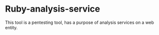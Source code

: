 # Ruby-analysis-service
This tool is a pentesting tool, has a purpose of analysis services on a web entity.

